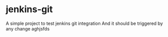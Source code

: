# jenkins-git

A simple project to test jenkins git integration
And it should be triggered by any change
aghjsfds
